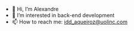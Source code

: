 - 👋 Hi, I’m Alexandre
- 👀 I’m interested in back-end development
- 📫 How to reach me: idd_aqueiroz@uolinc.com

<!---
a96queiroz/a96queiroz is a ✨ special ✨ repository because its `README.md` (this file) appears on your GitHub profile.
You can click the Preview link to take a look at your changes.
--->
